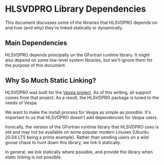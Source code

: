 # HLSVDPRO Library Dependencies
This document discusses some of the libraries that HLSVDPRO depends on
and how (and why) they're linked statically or dynamically.

## Main Dependencies
HLSVDPRO depends principally on the GFortran runtime library. It might also depend on some low-level system libraries, but we'll ignore them for the purpose of this document.

## Why So Much Static Linking?
HLSVDPRO was built for the [Vespa project](http://scion.duhs.duke.edu/vespa/).
As of this writing, all support comes from that project. As a result, the HLSVDPRO package is tuned to the needs of Vespa.

We want to make the install process for Vespa as simple as possible. It's important to us that HLSVDPRO doesn't add dependencies for Vespa users.

Ironically, the version of the GFortran runtime library that HLSVDPRO uses is old and may not be available on some popular modern Linuxes (Ubuntu 20.04 LTS being a prime example). Rather than sending users on a wild goose chase to hunt down this library, we link it statically.

In general, we link statically where possible, and provide the library when static linking is not possible.
